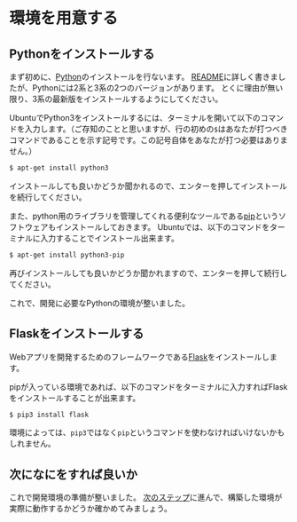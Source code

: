 環境を用意する
==============

## Pythonをインストールする
まず初めに、[Python](https://www.python.jp/)のインストールを行ないます。
[README](../README.md#Python)に詳しく書きましたが、Pythonには2系と3系の2つのバージョンがあります。
とくに理由が無い限り、3系の最新版をインストールするようにしてください。

UbuntuでPython3をインストールするには、ターミナルを開いて以下のコマンドを入力します。（ご存知のことと思いますが、行の初めの`$`はあなたが打つべきコマンドであることを示す記号です。この記号自体をあなたが打つ必要はありません。）
``` bash
$ apt-get install python3
```
インストールしても良いかどうか聞かれるので、エンターを押してインストールを続行してください。

また、python用のライブラリを管理してくれる便利なツールである[pip](https://pypi.python.org/pypi/pip)というソフトウェアもインストールしておきます。
Ubuntuでは、以下のコマンドをターミナルに入力することでインストール出来ます。
``` bash
$ apt-get install python3-pip
```
再びインストールしても良いかどうか聞かれますので、エンターを押して続行してください。

これで、開発に必要なPythonの環境が整いました。

## Flaskをインストールする
Webアプリを開発するためのフレームワークである[Flask](http://flask.pocoo.org/)をインストールします。

pipが入っている環境であれば、以下のコマンドをターミナルに入力すればFlaskをインストールすることが出来ます。
``` bash
$ pip3 install flask
```

環境によっては、`pip3`ではなく`pip`というコマンドを使わなければいけないかもしれません。

## 次になにをすれば良いか
これで開発環境の準備が整いました。
[次のステップ](../1_hello-world/README.md)に進んで、構築した環境が実際に動作するかどうか確かめてみましょう。
